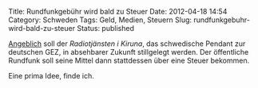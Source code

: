 Title: Rundfunkgebühr wird bald zu Steuer
Date: 2012-04-18 14:54
Category: Schweden
Tags: Geld, Medien, Steuern
Slug: rundfunkgebuhr-wird-bald-zu-steuer
Status: published

[Angeblich](http://www.dn.se/kultur-noje/film-tv/tv-licensen-kan-avskaffas)
soll der *Radiotjänsten i Kiruna*, das schwedische Pendant zur deutschen
GEZ, in absehbarer Zukunft stillgelegt werden. Der öffentliche Rundfunk
soll seine Mittel dann stattdessen über eine Steuer bekommen.

Eine prima Idee, finde ich.

